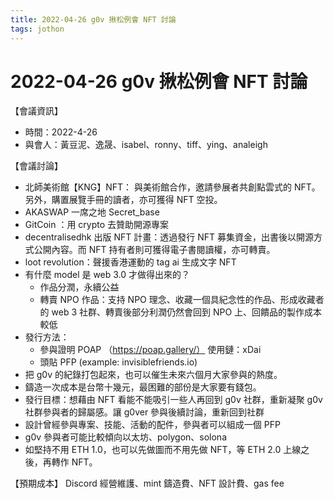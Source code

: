 ```yaml
---
title: 2022-04-26 g0v 揪松例會 NFT 討論
tags: jothon
---
```


# 2022-04-26 g0v 揪松例會 NFT 討論

【會議資訊】
- 時間：2022-4-26
- 與會人：黃豆泥、逸晟、isabel、ronny、tiff、ying、analeigh


【會議討論】
- 北師美術館【KNG】NFT： 與美術館合作，邀請參展者共創點雲式的 NFT。另外，購置展覽手冊的讀者，亦可獲得 NFT 空投。
- AKASWAP 一席之地 Secret_base
- GitCoin ：用 crypto 去贊助開源專案
- decentralisedhk 出版 NFT 計畫：透過發行 NFT 募集資金，出書後以開源方式公開內容。而 NFT 持有者則可獲得電子書閱讀權，亦可轉賣。
- loot revolution：聲援香港運動的 tag ai 生成文字 NFT 
- 有什麼 model 是 web 3.0 才做得出來的？
    - 作品分潤，永續公益
    - 轉賣 NPO 作品：支持 NPO 理念、收藏一個具紀念性的作品、形成收藏者的 web 3 社群、轉賣後部分利潤仍然會回到 NPO 上、回饋品的製作成本較低
- 發行方法：
    - 參與證明 POAP （https://poap.gallery/） 使用鏈：xDai
    - 頭貼 PFP (example: invisiblefriends.io) 
- 把 g0v 的紀錄打包起來，也可以催生未來六個月大家參與的熱度。
- 鑄造一次成本是台幣十幾元，最困難的部份是大家要有錢包。
- 發行目標：想藉由 NFT 看能不能吸引一些人再回到 g0v 社群，重新凝聚 g0v 社群參與者的歸屬感。讓 g0ver 參與後續討論，重新回到社群
- 設計曾經參與專案、技能、活動的配件，參與者可以組成一個 PFP
- g0v 參與者可能比較傾向以太坊、polygon、solona
- 如堅持不用 ETH 1.0，也可以先做圖而不用先做 NFT，等 ETH 2.0 上線之後，再轉作 NFT。

【預期成本】
Discord 經營維護、mint 鑄造費、NFT 設計費、gas fee

